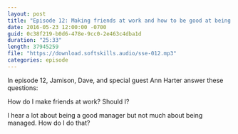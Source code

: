```yaml
---
layout: post
title: "Episode 12: Making friends at work and how to be good at being managed"
date: 2016-05-23 12:00:00 -0700
guid: 0c38f219-b0d6-478e-9cc0-2e463c4dba1d
duration: "25:33"
length: 37945259
file: "https://download.softskills.audio/sse-012.mp3"
categories: episode
---
```






In episode 12, Jamison,  Dave, and special guest Ann Harter answer these questions:

How do I make friends at work? Should I?

I hear a lot about being a good manager but not much about being managed. How do I do that?



